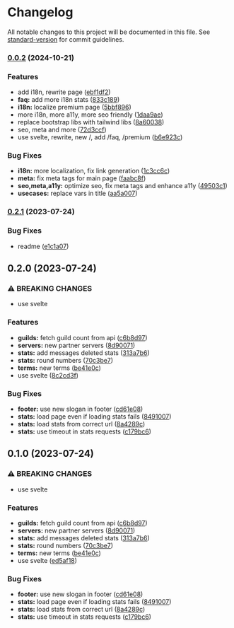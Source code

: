 # Changelog

All notable changes to this project will be documented in this file. See [standard-version](https://github.com/conventional-changelog/standard-version) for commit guidelines.

### [0.0.2](https://github.com/EazyAutodelete/web/compare/v0.2.1...v0.0.2) (2024-10-21)


### Features

* add i18n, rewrite page ([ebf1df2](https://github.com/EazyAutodelete/web/commit/ebf1df2e5b964cdaea1e1768c0bd2adb17ed992c))
* **faq:** add more i18n stats ([833c189](https://github.com/EazyAutodelete/web/commit/833c18938030937b09395fb55ae948d24683b2a8))
* **i18n:** localize premium page ([5bbf896](https://github.com/EazyAutodelete/web/commit/5bbf896f6a1f6b548230c170cd2be88196d96100))
* more i18n, more a11y, more seo friendly ([1daa9ae](https://github.com/EazyAutodelete/web/commit/1daa9ae94dc3a3198f971a0f0c5f1da1a919ee8d))
* replace bootstrap libs with tailwind libs ([8a60038](https://github.com/EazyAutodelete/web/commit/8a60038a90c3e108bb11f9093f0a9de67aa07932))
* seo, meta and more ([72d3ccf](https://github.com/EazyAutodelete/web/commit/72d3ccf3bf58130299fe5234e80349216f3ba59e))
* use svelte, rewrite, new /, add /faq, /premium ([b6e923c](https://github.com/EazyAutodelete/web/commit/b6e923cc71b69661643daf13ac247e14bd4af9a8))


### Bug Fixes

* **i18n:** more localization, fix link generation ([1c3cc6c](https://github.com/EazyAutodelete/web/commit/1c3cc6c90284f9004ce6ce06bf9da3319f4202ac))
* **meta:** fix meta tags for main page ([faabc8f](https://github.com/EazyAutodelete/web/commit/faabc8f9e5d3e26d854b26777b09884e65827886))
* **seo,meta,a11y:** optimize seo, fix meta tags and enhance a11y ([49503c1](https://github.com/EazyAutodelete/web/commit/49503c1fbd03300664d753b626c76cbb719fe7d9))
* **usecases:** replace vars in title ([aa5a007](https://github.com/EazyAutodelete/web/commit/aa5a007d41defdd442bf1ac6c9e2cfadc831c8c6))

### [0.2.1](https://github.com/EazyAutodelete/web/compare/v0.2.0...v0.2.1) (2023-07-24)

### Bug Fixes

- readme ([e1c1a07](https://github.com/EazyAutodelete/web/commit/e1c1a07bbff819a313be2ea7cfe748fc7227df85))

## 0.2.0 (2023-07-24)

### ⚠ BREAKING CHANGES

- use svelte

### Features

- **guilds:** fetch guild count from api ([c6b8d97](https://github.com/EazyAutodelete/web/commit/c6b8d972a09eb7ffe00deb197afd3b1352f395e6))
- **servers:** new partner servers ([8d90071](https://github.com/EazyAutodelete/web/commit/8d900717580f669109383d0c635d8c3aef24fa90))
- **stats:** add messages deleted stats ([313a7b6](https://github.com/EazyAutodelete/web/commit/313a7b6e3cfb81de0f4c31e9c9e71064cf5766ea))
- **stats:** round numbers ([70c3be7](https://github.com/EazyAutodelete/web/commit/70c3be708e1fd6c3c0c187ea540b64d674e80184))
- **terms:** new terms ([be41e0c](https://github.com/EazyAutodelete/web/commit/be41e0c6856f40fbe8a96ca094a542d97337cc51))
- use svelte ([8c2cd3f](https://github.com/EazyAutodelete/web/commit/8c2cd3f2beb192375cc04d6f1bfb378a75683477))

### Bug Fixes

- **footer:** use new slogan in footer ([cd61e08](https://github.com/EazyAutodelete/web/commit/cd61e08501d1f3fbd79697aba33fea0f6769425a))
- **stats:** load page even if loading stats fails ([8491007](https://github.com/EazyAutodelete/web/commit/8491007fbba73a5408836393dff1a2a647fa2907))
- **stats:** load stats from correct url ([8a4289c](https://github.com/EazyAutodelete/web/commit/8a4289ceffc69ec032ae7e4e3a85b1785890f797))
- **stats:** use timeout in stats requests ([c179bc6](https://github.com/EazyAutodelete/web/commit/c179bc6791db1934454b0a047b49ade20ac2859c))

## 0.1.0 (2023-07-24)

### ⚠ BREAKING CHANGES

- use svelte

### Features

- **guilds:** fetch guild count from api ([c6b8d97](https://github.com/EazyAutodelete/web/commit/c6b8d972a09eb7ffe00deb197afd3b1352f395e6))
- **servers:** new partner servers ([8d90071](https://github.com/EazyAutodelete/web/commit/8d900717580f669109383d0c635d8c3aef24fa90))
- **stats:** add messages deleted stats ([313a7b6](https://github.com/EazyAutodelete/web/commit/313a7b6e3cfb81de0f4c31e9c9e71064cf5766ea))
- **stats:** round numbers ([70c3be7](https://github.com/EazyAutodelete/web/commit/70c3be708e1fd6c3c0c187ea540b64d674e80184))
- **terms:** new terms ([be41e0c](https://github.com/EazyAutodelete/web/commit/be41e0c6856f40fbe8a96ca094a542d97337cc51))
- use svelte ([ed5af18](https://github.com/EazyAutodelete/web/commit/ed5af18c68d7b58ceebe41a44d54a8fda7cb0605))

### Bug Fixes

- **footer:** use new slogan in footer ([cd61e08](https://github.com/EazyAutodelete/web/commit/cd61e08501d1f3fbd79697aba33fea0f6769425a))
- **stats:** load page even if loading stats fails ([8491007](https://github.com/EazyAutodelete/web/commit/8491007fbba73a5408836393dff1a2a647fa2907))
- **stats:** load stats from correct url ([8a4289c](https://github.com/EazyAutodelete/web/commit/8a4289ceffc69ec032ae7e4e3a85b1785890f797))
- **stats:** use timeout in stats requests ([c179bc6](https://github.com/EazyAutodelete/web/commit/c179bc6791db1934454b0a047b49ade20ac2859c))

